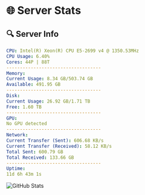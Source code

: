 # 🌐 Server Stats
## 🔍 Server Info
```yaml
CPU: Intel(R) Xeon(R) CPU E5-2699 v4 @ 1350.53MHz
CPU Usage: 6.40%
Cores: 44P | 88T
-----------------------------------
Memory:
Current Usage: 8.34 GB/503.74 GB
Available: 491.95 GB
-----------------------------------
Disk:
Current Usage: 26.92 GB/1.71 TB
Free: 1.60 TB
-----------------------------------
GPU:
No GPU detected
-----------------------------------
Network:
Current Transfer (Sent): 606.68 KB/s
Current Transfer (Received): 58.12 KB/s
Total Sent: 600.79 GB
Total Received: 133.66 GB
-----------------------------------
Uptime:
11d 6h 43m 1s
```
![GitHub Stats](https://img.shields.io/badge/Updated-2025-04-30_23:51:49-blue)
